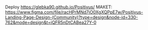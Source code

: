 Deploy
https://glebka90.github.io/Positivus/
МАКЕТ:
https://www.figma.com/file/racHPrMNd7jO0XgXQPpE7w/Positivus-Landing-Page-Design-(Community)?type=design&node-id=330-762&mode=design&t=iQFR5nDtCABea27Y-0
